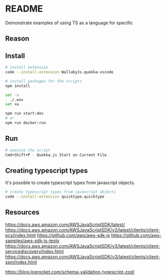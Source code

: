 # README

Demonstrate examples of using TS as a language for specific 

## Reason



## Install

```sh
# install extension
code --install-extension WallabyJs.quokka-vscode
```

```sh
# install packages for the scripts
npm install

set -a
. ./.env
set +a

npm run start:dev
# or
npm run docker:run

```

## Run

```sh
# execute the script
Cmd+Shift+P - Quokka.js Start on Current File
```

## Creating typescript types

It's possible to create typescript types from javascript objects.

```sh
# create typescript types from javascript objects
code --install-extension quicktype.quicktype
```

## Resources

https://docs.aws.amazon.com/AWSJavaScriptSDK/latest/
https://docs.aws.amazon.com/AWSJavaScriptSDK/v3/latest/clients/client-ecs/index.html
https://github.com/aws/aws-sdk-js
https://github.com/aws-samples/aws-sdk-js-tests
https://docs.aws.amazon.com/AWSJavaScriptSDK/v3/latest/clients/client-servicediscovery/index.html
https://docs.aws.amazon.com/AWSJavaScriptSDK/v3/latest/clients/client-ssm/index.html

https://blog.logrocket.com/schema-validation-typescript-zod/

